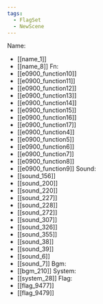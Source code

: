 ```yaml
---
tags:
  - FlagSet
  - NewScene
---
```

Name:
- [[name_1]]
- [[name_8]]
Fn:
- [[e0900_function10]]
- [[e0900_function11]]
- [[e0900_function12]]
- [[e0900_function13]]
- [[e0900_function14]]
- [[e0900_function15]]
- [[e0900_function16]]
- [[e0900_function17]]
- [[e0900_function4]]
- [[e0900_function5]]
- [[e0900_function6]]
- [[e0900_function7]]
- [[e0900_function8]]
- [[e0900_function9]]
Sound:
- [[sound_156]]
- [[sound_200]]
- [[sound_220]]
- [[sound_227]]
- [[sound_228]]
- [[sound_272]]
- [[sound_307]]
- [[sound_326]]
- [[sound_355]]
- [[sound_38]]
- [[sound_39]]
- [[sound_6]]
- [[sound_7]]
Bgm:
- [[bgm_210]]
System:
- [[system_28]]
Flag:
- [[flag_9477]]
- [[flag_9479]]
